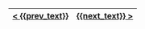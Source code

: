 | [< {{prev_text}}]({{prev_ref}}) | [{{next_text}} >]({{next_ref}}) |
|:--------------------------------|--------------------------------:|